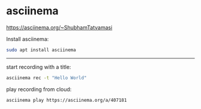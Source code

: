 # asciinema

https://asciinema.org/~ShubhamTatvamasi

Install asciinema:
```bash
sudo apt install asciinema
```
---

start recording with a title:
```bash
asciinema rec -t "Hello World"
```

play recording from cloud:
```bash
asciinema play https://asciinema.org/a/407181
```

